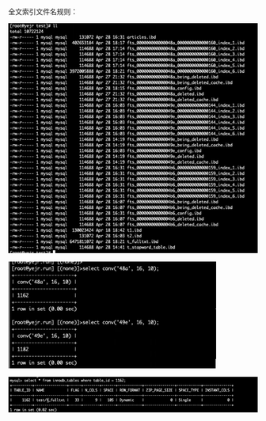 全文索引文件名规则：

 

 

![ ](.pics/clip_image001-1598785539257.png)

 

![ ](.pics/image-20200830190552138.png)

 

![ ](.pics/clip_image003-1598785539258.png)

 